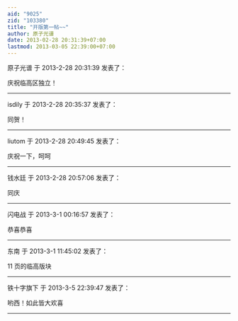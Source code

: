 ```yaml
---
aid: "9025"
zid: "103380"
title: "开版第一帖~~"
author: 原子光谱
date: 2013-02-28 20:31:39+07:00
lastmod: 2013-03-05 22:39:00+07:00
---
```


原子光谱 于 2013-2-28 20:31:39 发表了：

庆祝临高区独立！

---

isdily 于 2013-2-28 20:35:37 发表了：

同贺！

---

liutom 于 2013-2-28 20:49:45 发表了：

庆祝一下，呵呵

---

钱水廷 于 2013-2-28 20:57:06 发表了：

同庆

---

闪电战 于 2013-3-1 00:16:57 发表了：

恭喜恭喜

---

东南 于 2013-3-1 11:45:02 发表了：

11 页的临高版块

---

铁十字旗下 于 2013-3-5 22:39:47 发表了：

哟西！如此皆大欢喜

---
